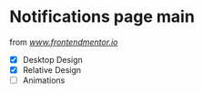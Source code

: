 # Notifications page main

from *www.frontendmentor.io*

- [x] Desktop Design
- [x] Relative Design
- [ ] Animations
